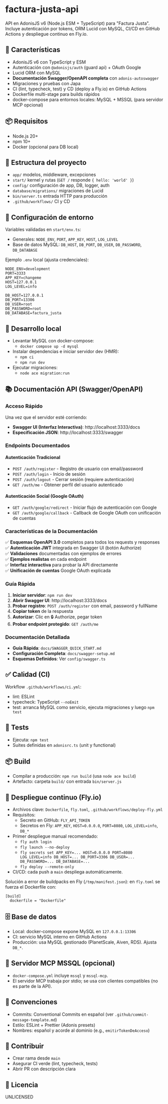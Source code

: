 # factura-justa-api

API en AdonisJS v6 (Node.js ESM + TypeScript) para "Factura Justa". Incluye autenticación por tokens, ORM Lucid con MySQL, CI/CD en GitHub Actions y despliegue continuo en Fly.io.

## 🚀 Características

- AdonisJS v6 con TypeScript y ESM
- Autenticación con `@adonisjs/auth` (guard api) + OAuth Google
- Lucid ORM con MySQL
- **Documentación Swagger/OpenAPI completa** con `adonis-autoswagger`
- Migraciones y pruebas con Japa
- CI (lint, typecheck, test) y CD (deploy a Fly.io) en GitHub Actions
- Dockerfile multi-stage para builds rápidos
- docker-compose para entornos locales: MySQL + MSSQL (para servidor MCP opcional)

## 📦 Requisitos

- Node.js 20+
- npm 10+
- Docker (opcional para DB local)

## 🧩 Estructura del proyecto

- `app/` modelos, middleware, excepciones
- `start/` kernel y rutas (`GET /` responde `{ hello: 'world' }`)
- `config/` configuración de app, DB, logger, auth
- `database/migrations/` migraciones de Lucid
- `bin/server.ts` entrada HTTP para producción
- `.github/workflows/` CI y CD

## 🔧 Configuración de entorno

Variables validadas en `start/env.ts`:

- Generales: `NODE_ENV`, `PORT`, `APP_KEY`, `HOST`, `LOG_LEVEL`
- Base de datos MySQL: `DB_HOST`, `DB_PORT`, `DB_USER`, `DB_PASSWORD`, `DB_DATABASE`

Ejemplo `.env` local (ajusta credenciales):

```
NODE_ENV=development
PORT=3333
APP_KEY=changeme
HOST=127.0.0.1
LOG_LEVEL=info

DB_HOST=127.0.0.1
DB_PORT=13306
DB_USER=root
DB_PASSWORD=root
DB_DATABASE=factura_justa
```

## 🐳 Desarrollo local

- Levantar MySQL con docker-compose:
  - `docker compose up -d mysql`
- Instalar dependencias e iniciar servidor dev (HMR):
  - `npm ci`
  - `npm run dev`
- Ejecutar migraciones:
  - `node ace migration:run`

## 📚 Documentación API (Swagger/OpenAPI)

### Acceso Rápido

Una vez que el servidor esté corriendo:

- **Swagger UI (Interfaz Interactiva)**: http://localhost:3333/docs
- **Especificación JSON**: http://localhost:3333/swagger

### Endpoints Documentados

#### Autenticación Tradicional

- `POST /auth/register` - Registro de usuario con email/password
- `POST /auth/login` - Inicio de sesión
- `POST /auth/logout` - Cerrar sesión (requiere autenticación)
- `GET /auth/me` - Obtener perfil del usuario autenticado

#### Autenticación Social (Google OAuth)

- `GET /auth/google/redirect` - Iniciar flujo de autenticación con Google
- `GET /auth/google/callback` - Callback de Google OAuth con unificación de cuentas

### Características de la Documentación

✅ **Esquemas OpenAPI 3.0** completos para todos los requests y responses  
✅ **Autenticación JWT** integrada en Swagger UI (botón Authorize)  
✅ **Validaciones** documentadas con ejemplos de errores  
✅ **Ejemplos realistas** en cada endpoint  
✅ **Interfaz interactiva** para probar la API directamente  
✅ **Unificación de cuentas** Google OAuth explicada

### Guía Rápida

1. **Iniciar servidor**: `npm run dev`
2. **Abrir Swagger UI**: http://localhost:3333/docs
3. **Probar registro**: `POST /auth/register` con email, password y fullName
4. **Copiar token** de la respuesta
5. **Autorizar**: Clic en 🔒 Authorize, pegar token
6. **Probar endpoint protegido**: `GET /auth/me`

### Documentación Detallada

- **Guía Rápida**: `docs/SWAGGER_QUICK_START.md`
- **Configuración Completa**: `docs/swagger-setup.md`
- **Esquemas Definidos**: Ver `config/swagger.ts`

## ✅ Calidad (CI)

Workflow `.github/workflows/ci.yml`:

- lint: ESLint
- typecheck: TypeScript `--noEmit`
- test: arranca MySQL como servicio, ejecuta migraciones y luego `npm test`

## 🧪 Tests

- Ejecuta: `npm test`
- Suites definidas en `adonisrc.ts` (unit y functional)

## 📦 Build

- Compilar a producción: `npm run build` (usa `node ace build`)
- Artefacto: carpeta `build/` con entrada `bin/server.js`

## 🚢 Despliegue continuo (Fly.io)

- Archivos clave: `Dockerfile`, `fly.toml`, `.github/workflows/deploy-fly.yml`
- Requisitos:
  - Secreto en GitHub: `FLY_API_TOKEN`
  - Secretos en Fly: `APP_KEY`, `HOST=0.0.0.0`, `PORT=8080`, `LOG_LEVEL=info`, `DB_*`
- Primer despliegue manual recomendado:
  - `fly auth login`
  - `fly launch --no-deploy`
  - `fly secrets set APP_KEY=... HOST=0.0.0.0 PORT=8080 LOG_LEVEL=info DB_HOST=... DB_PORT=3306 DB_USER=... DB_PASSWORD=... DB_DATABASE=...`
  - `fly deploy --remote-only`
- CI/CD: cada push a `main` despliega automáticamente.

Solución a error de buildpacks en Fly (`/tmp/manifest.json`): en `fly.toml` se fuerza el Dockerfile con:

```
[build]
  dockerfile = "Dockerfile"
```

## 🗄️ Base de datos

- Local: docker-compose expone MySQL en `127.0.0.1:13306`
- CI: servicio MySQL interno en GitHub Actions
- Producción: usa MySQL gestionado (PlanetScale, Aiven, RDS). Ajusta `DB_*`.

## 🧰 Servidor MCP MSSQL (opcional)

- `docker-compose.yml` incluye `mssql` y `mssql-mcp`.
- El servidor MCP trabaja por stdio; se usa con clientes compatibles (no es parte de la API).

## 📝 Convenciones

- Commits: Conventional Commits en español (ver `.github/commit-message-template.md`)
- Estilo: ESLint + Prettier (Adonis presets)
- Nombres: español y acorde al dominio (e.g., `emitirTokenDeAcceso`)

## 🤝 Contribuir

- Crear rama desde `main`
- Asegurar CI verde (lint, typecheck, tests)
- Abrir PR con descripción clara

## 📄 Licencia

UNLICENSED
